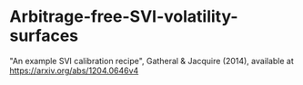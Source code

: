 # Arbitrage-free-SVI-volatility-surfaces
"An example SVI calibration recipe", Gatheral &amp; Jacquire (2014), available at https://arxiv.org/abs/1204.0646v4
